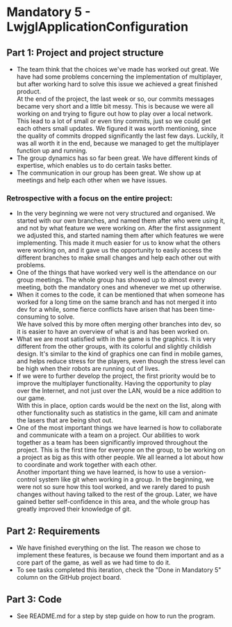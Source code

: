 # Mandatory 5 - LwjglApplicationConfiguration

## Part 1: Project and project structure
   - The team think that the choices we've made has worked out great. 
   We have had some problems concerning the implementation of multiplayer, 
   but after working hard to solve this issue we achieved a great finished product.<br/>
   At the end of the project, the last week or so, our commits messages became very short and a little bit messy.
   This is because we were all working on and trying to figure out how to play over a local network. This lead to a lot 
   of small or even tiny commits, just so we could get each others small updates. We figured it was worth mentioning,
   since the quality of commits dropped significantly the last few days. Luckily, it was all worth it in the end, because
   we managed to get the multiplayer function up and running.
   - The group dynamics has so far been great. We have different kinds of expertise, 
   which enables us to do certain tasks better.
   - The communication in our group has been great. 
   We show up at meetings and help each other when we have issues. 
### Retrospective with a focus on the entire project:
   - In the very beginning we were not very structured and organised. 
   We started with our own branches, and named them after who
   were using it, and not by what feature we were working on. 
   After the first assignment we adjusted this, and started naming them after which features we
   were implementing. This made it much easier for us to know what the others were working on, 
   and it gave us the opportunity to easily access
   the different branches to make small changes and help each other out with problems.
   - One of the things that have worked very well is the attendance on our group meetings. 
   The whole group has showed up to almost every meeting, 
   both the mandatory ones and whenever we met up otherwise.
   - When it comes to the code, it can be mentioned that when someone has worked for 
   a long time on the same branch and has not merged it into dev for a while, 
   some fierce conflicts have arisen that has been time-consuming to solve. <br/>
   We have solved this by more often merging other branches into dev, 
   so it is easier to have an overview of what is and has been worked on.
   - What we are most satisfied with in the game is the graphics. 
   It is very different from the other groups, with its colorful and slightly childish design. 
   It's similar to the kind of graphics one can find in mobile games, 
   and helps reduce stress for the players, even though the stress level can be high 
   when their robots are running out of lives.
   - If we were to further develop the project, the first priority would be to improve 
   the multiplayer functionality. Having the opportunity to play over the Internet, 
   and not just over the LAN, would be a nice addition to our game. <br/>
   With this in place, option cards would be the next on the list, 
   along with other functionality such as statistics in the game, 
   kill cam and animate the lasers that are being shot out.
   - One of the most important things we have learned is how to collaborate 
   and communicate with a team on a project. Our abilities to work together as a team has been
   significantly improved throughout the project. This is the first time for everyone 
   on the group, to be working on a project as big as this with other people.
   We all learned a lot about how to coordinate and work together with each other. <br/>
   Another important thing we have learned, is how to use a version-control system 
   like git when working in a group. In the beginning, we were not so sure how this tool worked, 
   and we rarely dared to push changes without having talked to the rest of the group.
   Later, we have gained better self-confidence in this area, 
   and the whole group has greatly improved their knowledge of git. 


## Part 2: Requirements
   - We have finished everything on the list. The reason we chose to implement these features, 
   is because we found them important and as a core part of the game, as well as we had time to do it.
   - To see tasks completed this iteration, check the "Done in Mandatory 5" column 
   on the GitHub project board.


    
## Part 3: Code
   - See README.md for a step by step guide on how to run the program.
